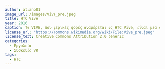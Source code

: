 ```yaml
---
author: atiano81
image_url: /images/Vive_pre.jpeg
title: HTC Vive
year: 2016 
caption: Το VIVE, που μερικές φορές αναφέρεται ως HTC Vive, είναι μια συσκευή εικονικής πραγματικότητας της HTC Corporation. Αποτελείται από harware όπως τα ακουστικά και αξεσουάρ εικονικής πραγματικότητας, λογισμικό και υπηρεσίες εικονικής πραγματικότητας και πρωτοβουλίες που προωθούν εφαρμογές εικονικής πραγματικότητας σε τομείς όπως οι επιχειρήσεις και οι τέχνες. πηγή "https://flickr.com/photos/92587836@N04/24177102722" "https://commons.wikimedia.org/wiki/File:Vive_pre.jpeg"
license_url: "https://commons.wikimedia.org/wiki/File:Vive_pre.jpeg" 
license_text: Creative Commons Attribution 2.0 Generic 
categories:
  - Εργαλεία
  - Συσκευές VR
tags:
  - HTC 
---
```


